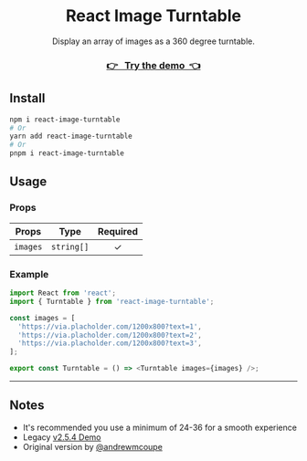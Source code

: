 <div align="center">

# React Image Turntable

Display an array of images as a 360 degree turntable.

### [👉 &nbsp; Try the demo &nbsp;👈](https://githubbox.com/nerdyman/react-image-turntable/tree/main/example)

</div>

## Install

```sh
npm i react-image-turntable
# Or
yarn add react-image-turntable
# Or
pnpm i react-image-turntable
```

## Usage

### Props

| Props    |    Type    | Required |
| -------- | :--------: | :------: |
| `images` | `string[]` |    ✓     |

### Example

```ts
import React from 'react';
import { Turntable } from 'react-image-turntable';

const images = [
  'https://via.placholder.com/1200x800?text=1',
  'https://via.placholder.com/1200x800?text=2',
  'https://via.placholder.com/1200x800?text=3',
];

export const Turntable = () => <Turntable images={images} />;
```

---

## Notes

- It's recommended you use a minimum of 24-36 for a smooth experience
- Legacy [v2.5.4 Demo](https://codesandbox.io/s/react-image-turntable-riy93)
- Original version by [@andrewmcoupe](https://github.com/andrewmcoupe)
